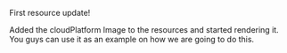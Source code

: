 First resource update!

Added the cloudPlatform Image to the resources and started rendering it. You guys can use it as an example on how we are going to do this.